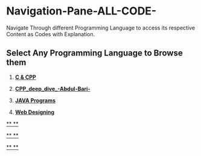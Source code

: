 # Navigation-Pane-ALL-CODE-
Navigate Through different Programming Language to access its respective Content as Codes with Explanation.

## **Select Any Programming Language to Browse them**

1. [**C & CPP**](https://github.com/All-CODE-with-Explanation/C_and_CPP)

2. [**CPP_deep_dive_-Abdul-Bari-**]()

3. [**JAVA Programs**](https://github.com/All-CODE-with-Explanation/JAVA)

4. [**Web Designing**](https://github.com/Web-Development-Ayush/Web-Development)


 [** **]()

 [** **]()

 [** **]()

